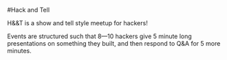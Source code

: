 #Hack and Tell

H&&T is a show and tell style meetup for hackers!

Events are structured such that 8—10 hackers give 5 minute long presentations on something they built, and then respond to Q&A for 5 more minutes.
